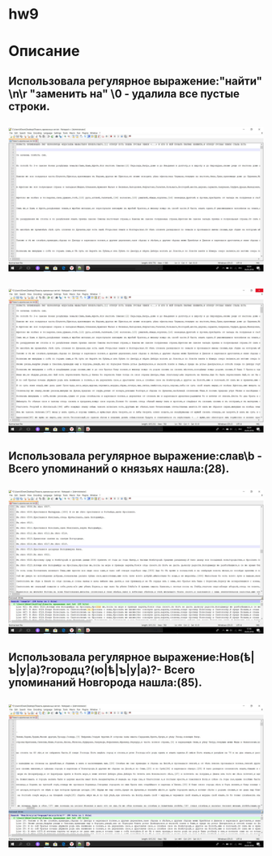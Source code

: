 # hw9
# Описание

## Использовала регулярное выражение:"найти" \n\r "заменить на" \0 - удалила все пустые строки. 
## ![](https://github.com/yuliayakovleva/hw9/blob/master/1.jpg)
## ![](https://github.com/yuliayakovleva/hw9/blob/master/11.jpg)



## Использовала регулярное выражение:слав\b - Всего упоминаний о князьях нашла:(28).
## ![](https://github.com/yuliayakovleva/hw9/blob/master/22.jpg)



## Использовала регулярное выражение:Нов(ѣ|ъ|у|а)?городц?(ю|ѣ|ъ|у|а)?- Всего упоминаний Новгорода нашла:(85).
## ![](https://github.com/yuliayakovleva/hw9/blob/master/333.jpg)

